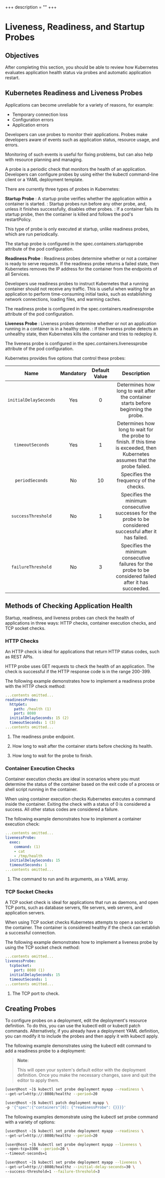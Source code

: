 +++
description = ""
+++

<!-- https://kubebyexample.com/en/learning-paths/application-development-kubernetes/lesson-4-customize-deployments-application-2 -->

# Liveness, Readiness, and Startup Probes

## Objectives

After completing this section, you should be able to review how Kubernetes evaluates application health status via probes and automatic application restart.

## Kubernetes Readiness and Liveness Probes

Applications can become unreliable for a variety of reasons, for example:

- Temporary connection loss
- Configuration errors
- Application errors

Developers can use probes to monitor their applications. Probes make developers aware of events such as application status, resource usage, and errors.

Monitoring of such events is useful for fixing problems, but can also help with resource planning and managing.

A probe is a periodic check that monitors the health of an application. Developers can configure probes by using either the kubectl command-line client or a YAML deployment template.

There are currently three types of probes in Kubernetes:

**Startup Probe**
: A startup probe verifies whether the application within a container is started.
: Startup probes run before any other probe, and, unless it finishes successfully, disables other probes.
: If a container fails its startup probe, then the container is killed and follows the pod's restartPolicy.

This type of probe is only executed at startup, unlike readiness probes, which are run periodically.

The startup probe is configured in the spec.containers.startupprobe attribute of the pod configuration.

**Readiness Probe**
: Readiness probes determine whether or not a container is ready to serve requests.
If the readiness probe returns a failed state, then Kubernetes removes the IP address for the container from the endpoints of all Services.

Developers use readiness probes to instruct Kubernetes that a running container should not receive any traffic. This is useful when waiting for an application to perform time-consuming initial tasks, such as establishing network connections, loading files, and warming caches.

The readiness probe is configured in the spec.containers.readinessprobe attribute of the pod configuration.

**Liveness Probe**
: Liveness probes determine whether or not an application running in a container is in a healthy state.
: If the liveness probe detects an unhealthy state, then Kubernetes kills the container and tries to redeploy it.

The liveness probe is configured in the spec.containers.livenessprobe attribute of the pod configuration.

Kubernetes provides five options that control these probes:

| Name                  | Mandatory | Default Value | Description
|:---------------------:|:---------:|:-------------:|:-----------:
| `initialDelaySeconds` | Yes       |             0 | Determines how long to wait after the container starts before beginning the probe.
| `timeoutSeconds`      | Yes       |             1 | Determines how long to wait for the probe to finish. If this time is exceeded, then Kubernetes assumes that the probe failed.
| `periodSeconds`       | No        |            10 | Specifies the frequency of the checks.
| `successThreshold`    | No        |             1 | Specifies the minimum consecutive successes for the probe to be considered successful after it has failed.
| `failureThreshold`    | No        |             3 | Specifies the minimum consecutive failures for the probe to be considered failed after it has succeeded.

## Methods of Checking Application Health

Startup, readiness, and liveness probes can check the health of applications in three ways: HTTP checks, container execution checks, and TCP socket checks.

### HTTP Checks

An HTTP check is ideal for applications that return HTTP status codes, such as REST APIs.

HTTP probe uses GET requests to check the health of an application. The check is successful if the HTTP response code is in the range 200-399.

The following example demonstrates how to implement a readiness probe with the HTTP check method:

```yaml
...contents omitted...
readinessProbe:
  httpGet:
    path: /health (1)
    port: 8080
  initialDelaySeconds: 15 (2)
  timeoutSeconds: 1 (3)
...contents omitted...
```

1. The readiness probe endpoint.

2. How long to wait after the container starts before checking its health.

3. How long to wait for the probe to finish.

### Container Execution Checks

Container execution checks are ideal in scenarios where you must determine the status of the container based on the exit code of a process or shell script running in the container.

When using container execution checks Kubernetes executes a command inside the container. Exiting the check with a status of 0 is considered a success. All other status codes are considered a failure.

The following example demonstrates how to implement a container execution check:

```yaml
...contents omitted...
livenessProbe:
  exec:
    command: (1)
    - cat
    - /tmp/health
  initialDelaySeconds: 15
  timeoutSeconds: 1
...contents omitted...
```

1. The command to run and its arguments, as a YAML array.

### TCP Socket Checks

A TCP socket check is ideal for applications that run as daemons, and open TCP ports, such as database servers, file servers, web servers, and application servers.

When using TCP socket checks Kubernetes attempts to open a socket to the container. The container is considered healthy if the check can establish a successful connection.

The following example demonstrates how to implement a liveness probe by using the TCP socket check method:

```yaml
...contents omitted...
livenessProbe:
  tcpSocket:
    port: 8080 (1)
  initialDelaySeconds: 15
  timeoutSeconds: 1
...contents omitted...
```

1. The TCP port to check.

## Creating Probes

To configure probes on a deployment, edit the deployment's resource definition. To do this, you can use the kubectl edit or kubectl patch commands. Alternatively, if you already have a deployment YAML definition, you can modify it to include the probes and then apply it with kubectl apply.

The following example demonstrates using the kubectl edit command to add a readiness probe to a deployment:

> **Note**:
>
> This will open your system's default editor with the deployment definition.
> Once you make the necessary changes, save and quit the editor to apply them.

```bash
[user@host ~]$ kubectl set probe deployment myapp --readiness \
--get-url=http://:8080/healthz --period=20

[user@host ~]$ kubectl patch deployment myapp \
-p '{"spec":{"containers"[0]: {"readinessProbe": {}}}}'
```

The following examples demonstrate using the kubectl set probe command with a variety of options:

```bash
[user@host ~]$ kubectl set probe deployment myapp --readiness \
--get-url=http://:8080/healthz --period=20

[user@host ~]$ kubectl set probe deployment myapp --liveness \
--open-tcp=3306 --period=20 \
--timeout-seconds=1

[user@host ~]$ kubectl set probe deployment myapp --liveness \
--get-url=http://:8080/healthz --initial-delay-seconds=30 \
--success-threshold=1 --failure-threshold=3
```

